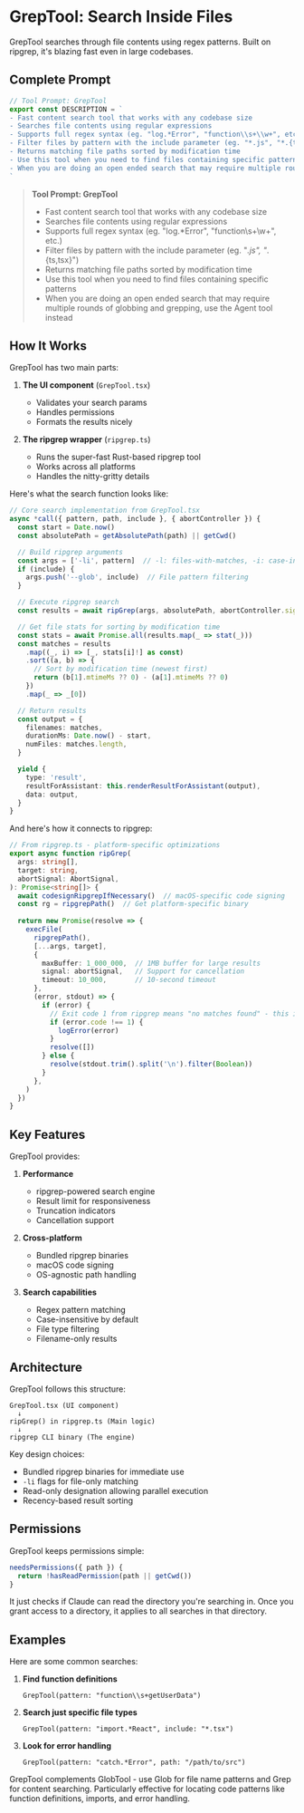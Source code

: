 # GrepTool: Search Inside Files

GrepTool searches through file contents using regex patterns. Built on ripgrep, it's blazing fast even in large codebases.

## Complete Prompt

```typescript
// Tool Prompt: GrepTool
export const DESCRIPTION = `
- Fast content search tool that works with any codebase size
- Searches file contents using regular expressions
- Supports full regex syntax (eg. "log.*Error", "function\\s+\\w+", etc.)
- Filter files by pattern with the include parameter (eg. "*.js", "*.{ts,tsx}")
- Returns matching file paths sorted by modification time
- Use this tool when you need to find files containing specific patterns
- When you are doing an open ended search that may require multiple rounds of globbing and grepping, use the Agent tool instead
`
```

> **Tool Prompt: GrepTool**
>
> - Fast content search tool that works with any codebase size
> - Searches file contents using regular expressions
> - Supports full regex syntax (eg. "log.*Error", "function\\s+\\w+", etc.)
> - Filter files by pattern with the include parameter (eg. "*.js", "*.{ts,tsx}")
> - Returns matching file paths sorted by modification time
> - Use this tool when you need to find files containing specific patterns
> - When you are doing an open ended search that may require multiple rounds of globbing and grepping, use the Agent tool instead

## How It Works

GrepTool has two main parts:

1. **The UI component** (`GrepTool.tsx`)
   - Validates your search params
   - Handles permissions
   - Formats the results nicely

2. **The ripgrep wrapper** (`ripgrep.ts`)
   - Runs the super-fast Rust-based ripgrep tool
   - Works across all platforms
   - Handles the nitty-gritty details

Here's what the search function looks like:

```typescript
// Core search implementation from GrepTool.tsx
async *call({ pattern, path, include }, { abortController }) {
  const start = Date.now()
  const absolutePath = getAbsolutePath(path) || getCwd()

  // Build ripgrep arguments
  const args = ['-li', pattern]  // -l: files-with-matches, -i: case-insensitive
  if (include) {
    args.push('--glob', include)  // File pattern filtering
  }

  // Execute ripgrep search
  const results = await ripGrep(args, absolutePath, abortController.signal)

  // Get file stats for sorting by modification time
  const stats = await Promise.all(results.map(_ => stat(_)))
  const matches = results
    .map((_, i) => [_, stats[i]!] as const)
    .sort((a, b) => {
      // Sort by modification time (newest first)
      return (b[1].mtimeMs ?? 0) - (a[1].mtimeMs ?? 0)
    })
    .map(_ => _[0])

  // Return results
  const output = {
    filenames: matches,
    durationMs: Date.now() - start,
    numFiles: matches.length,
  }

  yield {
    type: 'result',
    resultForAssistant: this.renderResultForAssistant(output),
    data: output,
  }
}
```

And here's how it connects to ripgrep:

```typescript
// From ripgrep.ts - platform-specific optimizations
export async function ripGrep(
  args: string[],
  target: string,
  abortSignal: AbortSignal,
): Promise<string[]> {
  await codesignRipgrepIfNecessary()  // macOS-specific code signing
  const rg = ripgrepPath()  // Get platform-specific binary
  
  return new Promise(resolve => {
    execFile(
      ripgrepPath(),
      [...args, target],
      {
        maxBuffer: 1_000_000,  // 1MB buffer for large results
        signal: abortSignal,   // Support for cancellation
        timeout: 10_000,       // 10-second timeout
      },
      (error, stdout) => {
        if (error) {
          // Exit code 1 from ripgrep means "no matches found" - this is normal
          if (error.code !== 1) {
            logError(error)
          }
          resolve([])
        } else {
          resolve(stdout.trim().split('\n').filter(Boolean))
        }
      },
    )
  })
}
```

## Key Features

GrepTool provides:

1. **Performance**
   - ripgrep-powered search engine
   - Result limit for responsiveness
   - Truncation indicators
   - Cancellation support

2. **Cross-platform**
   - Bundled ripgrep binaries
   - macOS code signing
   - OS-agnostic path handling

3. **Search capabilities**
   - Regex pattern matching
   - Case-insensitive by default
   - File type filtering
   - Filename-only results

## Architecture

GrepTool follows this structure:

```
GrepTool.tsx (UI component)
  ↓
ripGrep() in ripgrep.ts (Main logic)
  ↓
ripgrep CLI binary (The engine)
```

Key design choices:

- Bundled ripgrep binaries for immediate use
- `-li` flags for file-only matching
- Read-only designation allowing parallel execution
- Recency-based result sorting

## Permissions

GrepTool keeps permissions simple:

```typescript
needsPermissions({ path }) {
  return !hasReadPermission(path || getCwd())
}
```

It just checks if Claude can read the directory you're searching in. Once you grant access to a directory, it applies to all searches in that directory.

## Examples

Here are some common searches:

1. **Find function definitions**
   ```
   GrepTool(pattern: "function\\s+getUserData")
   ```

2. **Search just specific file types**
   ```
   GrepTool(pattern: "import.*React", include: "*.tsx")
   ```

3. **Look for error handling**
   ```
   GrepTool(pattern: "catch.*Error", path: "/path/to/src")
   ```

GrepTool complements GlobTool - use Glob for file name patterns and Grep for content searching. Particularly effective for locating code patterns like function definitions, imports, and error handling.

